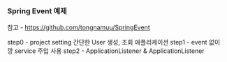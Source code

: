### Spring Event 예제 
참고 - https://github.com/tongnamuu/SpringEvent

step0 - project setting 간단한 User 생성, 조회 애플리케이션
step1 - event 없이 깡 service 주입 사용
step2 - ApplicationListener & ApplicationListener